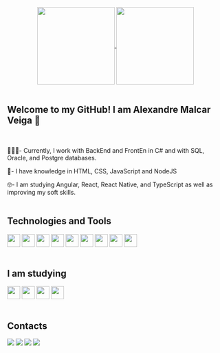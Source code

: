 

<div align="center">
<a href="https://github.com/MalcarAle/github-readme-stats">
  <img align="center" height = "180em" src="https://github-readme-stats.vercel.app/api?username=MalcarAle&hide=contribs,prs&show_icons=true&theme=radical" />
  <img align="center" height = "180em" src="https://github-readme-stats.vercel.app/api/top-langs/?username=MalcarAle&layout=compact&theme=radical" />
</a>
</div>
 <br> 
  
### <h2>Welcome to my GitHub! I am Alexandre Malcar Veiga 🖖</h2>

<br>


🧑🏽‍💻- Currently, I work with BackEnd and FrontEn in C# and with SQL, Oracle, and Postgre databases. <br> 

📘- I have knowledge in HTML, CSS, JavaScript and NodeJS<br>

🤓- I am studying Angular, React, React Native, and TypeScript  as well as improving my soft skills. 
<br>
<br>




<h2>Technologies and Tools</h2>
<div style="display: inline_block">
  <img src="https://cdn.jsdelivr.net/gh/devicons/devicon/icons/html5/html5-original.svg" height=30px; width= 30px;/> 
  <img src="https://cdn.jsdelivr.net/gh/devicons/devicon/icons/css3/css3-original.svg"  height=30px; width= 30px;/>
  <img src="https://cdn.jsdelivr.net/gh/devicons/devicon/icons/javascript/javascript-original.svg"  height=30px; width= 30px; />
  <img src="https://cdn.jsdelivr.net/gh/devicons/devicon/icons/figma/figma-original.svg" height=30px; width= 30px;/>
  
  <img src="https://cdn.jsdelivr.net/gh/devicons/devicon/icons/csharp/csharp-original.svg"  height=30px; width= 30px;/>
  <img src="https://cdn.jsdelivr.net/gh/devicons/devicon/icons/postgresql/postgresql-original.svg"  height=30px; width= 30px;/>
  <img src="https://cdn.jsdelivr.net/gh/devicons/devicon/icons/oracle/oracle-original.svg"  height=30px; width= 30px;/>
  <img src="https://cdn.jsdelivr.net/gh/devicons/devicon/icons/git/git-original.svg" height=30px; width= 30px;/>
  <img src="https://cdn.jsdelivr.net/gh/devicons/devicon/icons/azure/azure-original.svg" height=30px; width= 30px;/>
          
          
</div>
<br>

<h2>I am studying</h2>
<div style="display: inline_block">
  
  <img src="https://cdn.jsdelivr.net/gh/devicons/devicon/icons/angularjs/angularjs-plain.svg" height=30px; width= 30px;/>
  <img src="https://cdn.jsdelivr.net/gh/devicons/devicon/icons/react/react-original-wordmark.svg" height=30px; width= 30px;/> 
  <img src="https://cdn.jsdelivr.net/gh/devicons/devicon/icons/nodejs/nodejs-original.svg" height=30px; width= 30px;/>
  <img src="https://cdn.jsdelivr.net/gh/devicons/devicon/icons/typescript/typescript-original.svg" height=30px; width= 30px;/>
          

</div>
<br>

<h2>Contacts</h2>
<div>
  <a href="mailto:alexandre.malcar@gmail.com" target="_blank"><img src="https://img.shields.io/badge/Gmail-D14836?style=for-the-badge&logo=gmail&logoColor=white" /></a>
  <a href="https://instagram.com/alebadcar" target="_blank"><img src="https://img.shields.io/badge/Instagram-E4405F?style=for-the-badge&logo=instagram&logoColor=white"/></a>
  <a href="https://twitter.com/AlexMalcar" target="_blank"><img src="https://img.shields.io/badge/Twitter-1DA1F2?style=for-the-badge&logo=twitter&logoColor=white"/></a>
  <a href="www.linkedin.com/in/alexandre-malcar-veiga-" target="_blank"><img src="https://img.shields.io/badge/LinkedIn-0077B5?style=for-the-badge&logo=linkedin&logoColor=white"/></a>
</div>

          

